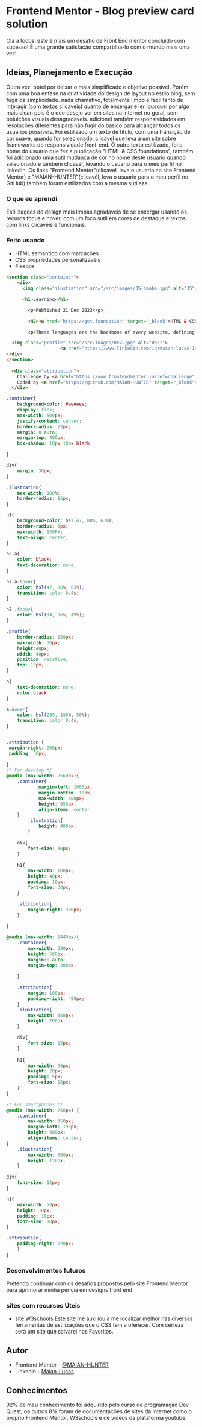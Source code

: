 # Frontend Mentor - Blog preview card solution

Olá a todos! este é mais um desafio de Front End mentor concluído com sucesso! É uma grande satisfação compartilha-lo com o mundo mais uma vez!

## Ideias, Planejamento e Execução
Outra vez, optei por deixar o mais simplificado e objetivo possivél. Porém com uma boa enfase na criatividade do design de layout no estilo blog, sem fugir da simplicidade. nada chamativo, totalmente limpo e facil tanto de interagir (com textos clicaveis) quanto de enxergar e ler. busquei por algo mais clean pois é o que desejo ver em sites na internet no geral, sem poluições visuais desagradaveis. adicionei também responsividades em resoluções diferentes para não fugir do basico para alcançar todos os usuarios possiveis. Foi estilizado um texto de titulo, com uma transição de cor suave, quando for selecionado, clicavel que leva à um site sobre frameworks de responsividade front-end. O outro texto estilizado, foi o nome do usuario que fez a publicação "HTML & CSS foundations", também foi adicionado uma sutil mudança de cor no nome deste usuario quando selecionado e também clicavél, levando o usuario para o meu perfil no linkedIn. Os links "Frontend Mentor"(clicavél, leva o usuario ao site Frontend Mentor) e "MAIAN-HUNTER"(clicavél, leva o usuario para o meu perfil no GitHub) também foram estilizados com a mesma sutileza.

### O que eu aprendi
Estilizações de design mais limpas agradaveis de se enxergar usando os recuros focus e hover, com um foco sutil em cores de destaque e textos com links clicavéis e funcionais.

### Feito usando

- HTML semantico com marcações
- CSS propriedades personalizavéis
- Flexbox

```html
<section class="container">
    <div>
      <img class="ilustration" src="/src/images/JS-imahe.jpg" alt="JS">

      <h1>Learning</h1>

        <p>Published 21 Dec 2023</p>

        <H2><a href="https://get.foundation" target="_blank">HTML & CSS foundations</a></H2>

        <p>These languages are the backbone of every website, defining structure, content, and presentation.</p>

  <img class="profile" src="/src/images/Dev.jpg" alt="User">
                    <a href="https://www.linkedin.com/in/maian-lucas-1a796026a/" target="_blank">Maian Lucas</a>
</div>
</section>
  
  <div class="attribution">
    Challenge by <a href="https://www.frontendmentor.io?ref=challenge" target="_blank">Frontend Mentor</a>. 
    Coded by <a href="https://github.com/MAIAN-HUNTER" target="_blank">MAIAN-HUNTER</a>.
  </div>
```
```css
.container{
    background-color: #eeeeee;
    display: flex;
    max-width: 500px;
    justify-content: center;
    border-radius: 22px;
    margin: 0 auto;
    margin-top: 400px;
    box-shadow: 18px 18px black;

}

div{
    margin: 30px;
}

.ilustration{
    max-width: 100%;
    border-radius: 16px;
}

h1{
    background-color: hsl(47, 88%, 63%);
    border-radius: 6px;
    max-width: 130PX;
    text-align: center;
}

h2 a{
    color: black;
    text-decoration: none;
}

h2 a:hover{
    color: hsl(47, 88%, 63%);
    transition: color 0.4s;
}

h2 :focus{
    color: hsl(34, 96%, 49%); 
}

.profile{
    border-radius: 150px;
    max-width: 30px;
    height:40px;
    width: 40px;
    position: relative;
    top: 10px;
}

a{
    text-decoration: none;
    color:black
}

a:hover{
    color: hsl(239, 100%, 50%);
    transition: color 0.4s;
}


.attribution {
 margin-right: 200px;
 padding: 30px;
 
}
/* For desktop */
@media (max-width: 2560px){
    .container{
            margin-left: 1000px;
            margin-bottom: 10px;
            max-width: 800px;
            height: 950px;
            align-items: center;
    }
        .ilustration{
            height: 400px;
        }

    div{
        font-size: 30px;
    }

    h1{
        max-width: 180px;
        height: 40px;
        padding: 10px;
        font-size: 30px;
    }

    .attribution{
        margin-right: 300px;
    }
    
}

@media (max-width: 1440px){
    .container{
        max-width: 390px;
        height: 500px;
        margin:0 auto;
        margin-top: 200px;
        
    }

    .attribution{
        margin: 100px;
        padding-right: 450px;
    }
    .ilustration{
        max-width: 350px;
        height: 200px;
    }

    div{
        font-size: 15px;
    }
    
    h1{
        max-width: 90px;
        height: 20px;
        padding: 5px;     
        font-size: 15px;
    }
}

/* For smartphones */
@media (max-width: 768px) {
    .container{
        max-width: 350px;
        margin-left: 190px;
        height: 400px;
        align-items: center;
}
    .ilustration{
        max-width: 300px;
        height: 150px;
    }

div{
    font-size: 12px;
}

h1{
    max-width: 50px;
    height: 10px;
    padding: 10px;
    font-size: 10px;
}

.attribution{
    padding-right: 220px;
    }
}
```

### Desenvolvimentos futuros
Pretendo continuar com os desafios propostos pelo site Frontend Mentor para aprimorar minha pericia em designs front end


### sites com recursos Úteis
- [site W3schools ](https://www.w3schools.com/css/css3_animations.asp)Este site me auxiliou a me localizar melhor nas diversas ferramentas de estilizações que o CSS tem a oferecer. Com certeza será um site que salvarei nos Favoritos.

## Autor

- Frontend Mentor - [@MAIAN-HUNTER](https://www.frontendmentor.io/profile/MAIAN-HUNTER)
- Linkedin - [Maian-Lucas](https://www.linkedin.com/in/maian-lucas/)

## Conhecimentos
92% de meu conhecimento foi adquirido pelo curso de programação Dev Quest, oa outros 8% foram de documentações de sites da internet como o proprio Frontend Mentor, W3schools e de videos da plataforma youtube.
